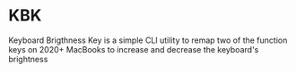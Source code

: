 # KBK
Keyboard Brigthness Key is a simple CLI utility to remap two of the function keys on 2020+ MacBooks to increase and decrease the keyboard's brightness
